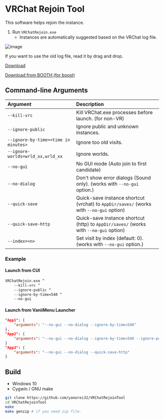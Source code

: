 # VRChat Rejoin Tool

This software helps rejoin the instance.

1. Run `VRChatRejoin.exe`
   + Instances are automatically suggested based on the VRChat log file.

![image](https://user-images.githubusercontent.com/11992915/62416386-d48d4380-b674-11e9-8726-fb7d4b5a7e07.png)

If you want to use the old log file, read it by drag and drop.

[Download](https://github.com/Yanorei32/VRChatRejoinTool/releases)

[Download from BOOTH (for boost)](https://yanorei32.booth.pm/items/1489700)

## Command-line Arguments

| Argument                             | Description                                                                              |
|:-------------------------------------|:-----------------------------------------------------------------------------------------|
| `--kill-vrc`                         | Kill VRChat.exe processes before launch. (for non-VR)                                    |
| `--ignore-public`                    | Ignore public and unknown instances.                                                     |
| `--ignore-by-time=<time in minutes>` | Ignore too old visits.                                                                   |
| `--ignore-worlds=wrld_xx,wrld_xx`    | Ignore worlds.                                                                           |
| `--no-gui`                           | No GUI mode (Auto join to first candidate)                                               |
| `--no-dialog`                        | Don't show error dialogs (Sound only). (works with `--no-gui` option.)                   |
| `--quick-save`                       | Quick-save instance shortcut (vrchat) to `AppDir/saves/`  (works with `--no-gui` option) |
| `--quick-save-http`                  | Quick-save instance shortcut (http) to `AppDir/saves/`  (works with `--no-gui` option)   |
| `--index=<n>`                        | Set visit by index (default: 0). (works with `--no-gui` option.)                         |

### Example

#### Launch from CUI

```bat
VRChatRejoin.exe ^
	--kill-vrc ^
	--ignore-public ^
	--ignore-by-time=540 ^
	--no-gui
```

#### Launch from VaniiMenu Launcher

```json
"App1": {
	"arguments": "--no-gui --no-dialog --ignore-by-time=540"
},
"App2": {
	"arguments": "--no-gui --no-dialog --ignore-by-time=540 --ignore-public"
}
"App3": {
	"arguments": "--no-gui --no-dialog --quick-save-http"
}
```

## Build

* Windows 10
* Cygwin / GNU make

```bash
git clone https://github.com/yanorei32/VRChatRejoinTool
cd VRChatRejoinTool
make
make genzip # if you need zip file.
```

